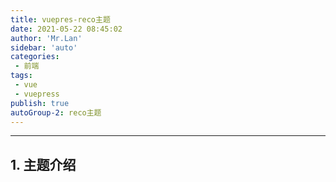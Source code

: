 ```yaml
--- 
title: vuepres-reco主题
date: 2021-05-22 08:45:02
author: 'Mr.Lan'
sidebar: 'auto'
categories: 
 - 前端
tags: 
 - vue
 - vuepress
publish: true
autoGroup-2: reco主题
---
```

***
## **1. 主题介绍**